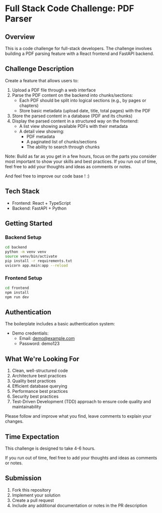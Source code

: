 # Full Stack Code Challenge: PDF Parser

## Overview
This is a code challenge for full-stack developers. The challenge involves building a PDF parsing feature with a React frontend and FastAPI backend.

## Challenge Description
Create a feature that allows users to:
1. Upload a PDF file through a web interface
2. Parse the PDF content on the backend into chunks/sections:
   - Each PDF should be split into logical sections (e.g., by pages or chapters)
   - Store basic metadata (upload date, title, total pages) with the PDF
3. Store the parsed content in a database (PDF and its chunks)
4. Display the parsed content in a structured way on the frontend:
   - A list view showing available PDFs with their metadata
   - A detail view showing:
     - PDF metadata
     - A paginated list of chunks/sections
     - The ability to search through chunks

Note: Build as far as you get in a few hours, focus on the parts you consider most important to show your skills and best practices.
If you run out of time, feel free to add your thoughts and ideas as comments or notes.

And feel free to improve our code base ! :)

## Tech Stack
- Frontend: React + TypeScript
- Backend: FastAPI + Python

## Getting Started

### Backend Setup
```bash
cd backend
python -m venv venv
source venv/bin/activate  
pip install -r requirements.txt
uvicorn app.main:app --reload
```

### Frontend Setup
```bash
cd frontend
npm install
npm run dev
```

## Authentication
The boilerplate includes a basic authentication system:
- Demo credentials: 
  - Email: demo@example.com
  - Password: demo123

## What We're Looking For
1. Clean, well-structured code
2. Architecture best practices
3. Quality best practices
4. Efficient database querying
5. Performance best practices
6. Security best practices
7. Test-Driven Development (TDD) approach to ensure code quality and maintainability

Please follow and improve what you find, leave comments to explain your changes.

## Time Expectation
This challenge is designed to take 4-6 hours.

If you run out of time, feel free to add your thoughts and ideas as comments or notes.

## Submission
1. Fork this repository
2. Implement your solution
3. Create a pull request
4. Include any additional documentation or notes in the PR description
